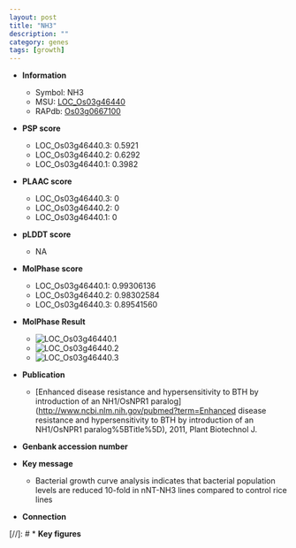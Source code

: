 ```yaml
---
layout: post
title: "NH3"
description: ""
category: genes
tags: [growth]
---
```


* **Information**  
    + Symbol: NH3  
    + MSU: [LOC_Os03g46440](http://rice.plantbiology.msu.edu/cgi-bin/ORF_infopage.cgi?orf=LOC_Os03g46440)  
    + RAPdb: [Os03g0667100](http://rapdb.dna.affrc.go.jp/viewer/gbrowse_details/irgsp1?name=Os03g0667100)  

* **PSP score**  
    + LOC_Os03g46440.3: 0.5921 
    + LOC_Os03g46440.2: 0.6292 
    + LOC_Os03g46440.1: 0.3982 

* **PLAAC score**  
    + LOC_Os03g46440.3: 0 
    + LOC_Os03g46440.2: 0 
    + LOC_Os03g46440.1: 0 

* **pLDDT score**
    + NA


* **MolPhase score**
    + LOC_Os03g46440.1: 0.99306136
    + LOC_Os03g46440.2: 0.98302584
    + LOC_Os03g46440.3: 0.89541560

* **MolPhase Result**
    + ![LOC_Os03g46440.1](https://304243504.github.io/Pictures/LOC_Os03g/LOC_Os03g46440.1.png)
    + ![LOC_Os03g46440.2](https://304243504.github.io/Pictures/LOC_Os03g/LOC_Os03g46440.2.png)
    + ![LOC_Os03g46440.3](https://304243504.github.io/Pictures/LOC_Os03g/LOC_Os03g46440.3.png)

* **Publication**  
    + [Enhanced disease resistance and hypersensitivity to BTH by introduction of an NH1/OsNPR1 paralog](http://www.ncbi.nlm.nih.gov/pubmed?term=Enhanced disease resistance and hypersensitivity to BTH by introduction of an NH1/OsNPR1 paralog%5BTitle%5D), 2011, Plant Biotechnol J.

* **Genbank accession number**  

* **Key message**  
    + Bacterial growth curve analysis indicates that bacterial population levels are reduced 10-fold in nNT-NH3 lines compared to control rice lines

* **Connection**  

[//]: # * **Key figures**  


